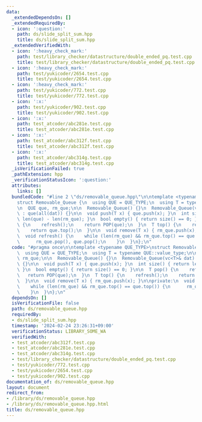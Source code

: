 ```yaml
---
data:
  _extendedDependsOn: []
  _extendedRequiredBy:
  - icon: ':question:'
    path: ds/slide_split_sum.hpp
    title: ds/slide_split_sum.hpp
  _extendedVerifiedWith:
  - icon: ':heavy_check_mark:'
    path: test/library_checker/datastructure/double_ended_pq.test.cpp
    title: test/library_checker/datastructure/double_ended_pq.test.cpp
  - icon: ':heavy_check_mark:'
    path: test/yukicoder/2654.test.cpp
    title: test/yukicoder/2654.test.cpp
  - icon: ':heavy_check_mark:'
    path: test/yukicoder/772.test.cpp
    title: test/yukicoder/772.test.cpp
  - icon: ':x:'
    path: test/yukicoder/902.test.cpp
    title: test/yukicoder/902.test.cpp
  - icon: ':x:'
    path: test_atcoder/abc281e.test.cpp
    title: test_atcoder/abc281e.test.cpp
  - icon: ':x:'
    path: test_atcoder/abc312f.test.cpp
    title: test_atcoder/abc312f.test.cpp
  - icon: ':x:'
    path: test_atcoder/abc314g.test.cpp
    title: test_atcoder/abc314g.test.cpp
  _isVerificationFailed: true
  _pathExtension: hpp
  _verificationStatusIcon: ':question:'
  attributes:
    links: []
  bundledCode: "#line 2 \"ds/removable_queue.hpp\"\n\ntemplate <typename QUE_TYPE>\n\
    struct Removable_Queue {\n  using QUE = QUE_TYPE;\n  using T = typename QUE::value_type;\n\
    \n  QUE que, rm_que;\n\n  Removable_Queue() {}\n  Removable_Queue(vc<T>& dat)\
    \ : que(all(dat)) {}\n\n  void push(T x) { que.push(x); }\n  int size() { return\
    \ len(que) - len(rm_que); }\n  bool empty() { return size() == 0; }\n\n  T pop()\
    \ {\n    refresh();\n    return POP(que);\n  }\n  T top() {\n    refresh();\n\
    \    return que.top();\n  }\n\n  void remove(T x) { rm_que.push(x); }\n\nprivate:\n\
    \  void refresh() {\n    while (len(rm_que) && rm_que.top() == que.top()) {\n\
    \      rm_que.pop(), que.pop();\n    }\n  }\n};\n"
  code: "#pragma once\n\ntemplate <typename QUE_TYPE>\nstruct Removable_Queue {\n\
    \  using QUE = QUE_TYPE;\n  using T = typename QUE::value_type;\n\n  QUE que,\
    \ rm_que;\n\n  Removable_Queue() {}\n  Removable_Queue(vc<T>& dat) : que(all(dat))\
    \ {}\n\n  void push(T x) { que.push(x); }\n  int size() { return len(que) - len(rm_que);\
    \ }\n  bool empty() { return size() == 0; }\n\n  T pop() {\n    refresh();\n \
    \   return POP(que);\n  }\n  T top() {\n    refresh();\n    return que.top();\n\
    \  }\n\n  void remove(T x) { rm_que.push(x); }\n\nprivate:\n  void refresh() {\n\
    \    while (len(rm_que) && rm_que.top() == que.top()) {\n      rm_que.pop(), que.pop();\n\
    \    }\n  }\n};\n"
  dependsOn: []
  isVerificationFile: false
  path: ds/removable_queue.hpp
  requiredBy:
  - ds/slide_split_sum.hpp
  timestamp: '2024-02-24 23:26:31+09:00'
  verificationStatus: LIBRARY_SOME_WA
  verifiedWith:
  - test_atcoder/abc312f.test.cpp
  - test_atcoder/abc281e.test.cpp
  - test_atcoder/abc314g.test.cpp
  - test/library_checker/datastructure/double_ended_pq.test.cpp
  - test/yukicoder/772.test.cpp
  - test/yukicoder/2654.test.cpp
  - test/yukicoder/902.test.cpp
documentation_of: ds/removable_queue.hpp
layout: document
redirect_from:
- /library/ds/removable_queue.hpp
- /library/ds/removable_queue.hpp.html
title: ds/removable_queue.hpp
---
```

